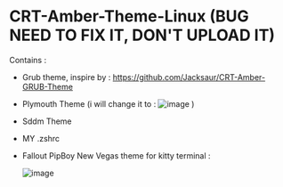# CRT-Amber-Theme-Linux (BUG NEED TO FIX IT, DON'T UPLOAD IT)


Contains : 

- Grub theme, inspire by : https://github.com/Jacksaur/CRT-Amber-GRUB-Theme

- Plymouth Theme (i will change it to :
               ![image](https://github.com/HunderJD/CRT-Amber-Theme-Linux/assets/94472624/8ce9e05e-d276-43e6-9672-47f78877903b) )


- Sddm Theme

- MY .zshrc 

- Fallout PipBoy New Vegas theme for kitty terminal :

  ![image](https://github.com/HunderJD/CRT-Amber-Theme-Linux/assets/94472624/a85384f1-117d-4e82-bcea-06616a30ca12)
